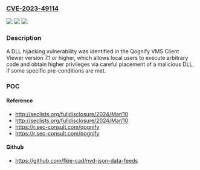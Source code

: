 ### [CVE-2023-49114](https://cve.mitre.org/cgi-bin/cvename.cgi?name=CVE-2023-49114)
![](https://img.shields.io/static/v1?label=Product&message=VMS%20Client%20Viewer&color=blue)
![](https://img.shields.io/static/v1?label=Version&message=%3D%20%3E%3D7.1%20&color=brighgreen)
![](https://img.shields.io/static/v1?label=Vulnerability&message=CWE-427%20Uncontrolled%20Search%20Path%20Element&color=brighgreen)

### Description

A DLL hijacking vulnerability was identified in the Qognify VMS Client Viewer version 7.1 or higher, which allows local users to execute arbitrary code and obtain higher privileges via careful placement of a malicious DLL, if some specific pre-conditions are met.

### POC

#### Reference
- http://seclists.org/fulldisclosure/2024/Mar/10
- http://seclists.org/fulldisclosure/2024/Mar/10
- https://r.sec-consult.com/qognify
- https://r.sec-consult.com/qognify

#### Github
- https://github.com/fkie-cad/nvd-json-data-feeds

